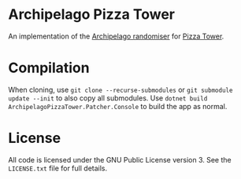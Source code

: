 # Archipelago Pizza Tower
An implementation of the [Archipelago randomiser](https://github.com/ArchipelagoMW/Archipelago) for [Pizza Tower](https://store.steampowered.com/app/2231450/Pizza_Tower/).

# Compilation
When cloning, use `git clone --recurse-submodules` or `git submodule update --init` to also copy all submodules. Use `dotnet build ArchipelagoPizzaTower.Patcher.Console` to build the app as normal.

# License
All code is licensed under the GNU Public License version 3. See the `LICENSE.txt` file for full details.
